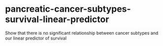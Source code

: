# pancreatic-cancer-subtypes-survival-linear-predictor
Show that there is no significant relationship between cancer subtypes and our linear predictor of survival
